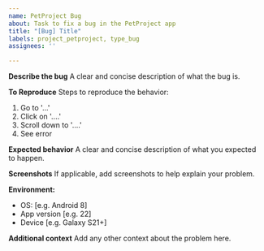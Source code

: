 ```yaml
---
name: PetProject Bug
about: Task to fix a bug in the PetProject app
title: "[Bug] Title"
labels: project_petproject, type_bug
assignees: ''

---
```


**Describe the bug**
A clear and concise description of what the bug is.

**To Reproduce**
Steps to reproduce the behavior:
1. Go to '...'
2. Click on '....'
3. Scroll down to '....'
4. See error

**Expected behavior**
A clear and concise description of what you expected to happen.

**Screenshots**
If applicable, add screenshots to help explain your problem.

**Environment:**
 - OS: [e.g. Android 8]
 - App version [e.g. 22]
 - Device [e.g. Galaxy S21+]

**Additional context**
Add any other context about the problem here.
